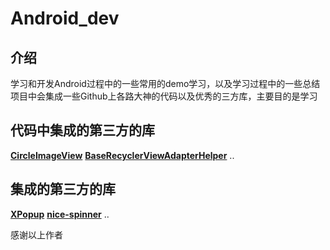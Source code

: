 # Android_dev

## 介绍

学习和开发Android过程中的一些常用的demo学习，以及学习过程中的一些总结
项目中会集成一些Github上各路大神的代码以及优秀的三方库，主要目的是学习


## 代码中集成的第三方的库
[**CircleImageView**](https://github.com/hdodenhof/CircleImageView)
[**BaseRecyclerViewAdapterHelper**](https://github.com/CymChad/BaseRecyclerViewAdapterHelper)
..


## 集成的第三方的库
[**XPopup**](https://github.com/yang448189597/XPopup)
[**nice-spinner**](https://github.com/arcadefire/nice-spinner)
..

感谢以上作者





